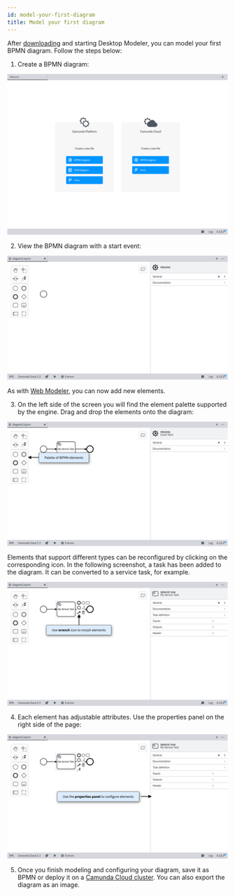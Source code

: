 ```yaml
---
id: model-your-first-diagram
title: Model your first diagram
---
```


After [downloading](./install-the-modeler.md) and starting Desktop Modeler, you can model your first BPMN diagram. Follow the steps below:

1. Create a BPMN diagram:

![empty application](./img/empty.png)

2. View the BPMN diagram with a start event:

![new diagram](./img/new-diagram.png)

As with [Web Modeler](../web-modeler/model-your-first-diagram.md), you can now add new elements.

3. On the left side of the screen you will find the element palette supported by the engine. Drag and drop the elements onto the diagram:

![elements](./img/elements.png)

Elements that support different types can be reconfigured by clicking on the corresponding icon. In the following screenshot, a task has been added to the diagram. It can be converted to a service task, for example.

![task configuration](img/element-configuration.png)

4. Each element has adjustable attributes. Use the properties panel on the right side of the page:

![properties panel](img/properties-panel.png)

5. Once you finish modeling and configuring your diagram, save it as BPMN or deploy it on a [Camunda Cloud cluster](./connect-to-camunda-cloud.md). You can also export the diagram as an image.
